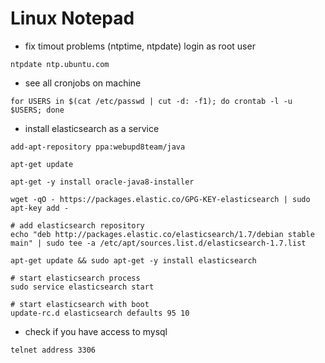 
# Linux Notepad

- fix timout problems (ntptime, ntpdate)
  login as root user
```
ntpdate ntp.ubuntu.com

```

- see all cronjobs on machine
```
for USERS in $(cat /etc/passwd | cut -d: -f1); do crontab -l -u $USERS; done

```

- install elasticsearch as a service
```
add-apt-repository ppa:webupd8team/java

apt-get update

apt-get -y install oracle-java8-installer

wget -qO - https://packages.elastic.co/GPG-KEY-elasticsearch | sudo apt-key add -

# add elasticsearch repository
echo "deb http://packages.elastic.co/elasticsearch/1.7/debian stable main" | sudo tee -a /etc/apt/sources.list.d/elasticsearch-1.7.list

apt-get update && sudo apt-get -y install elasticsearch

# start elasticsearch process
sudo service elasticsearch start

# start elasticsearch with boot
update-rc.d elasticsearch defaults 95 10

```

- check if you  have access to mysql
```
telnet address 3306

```
